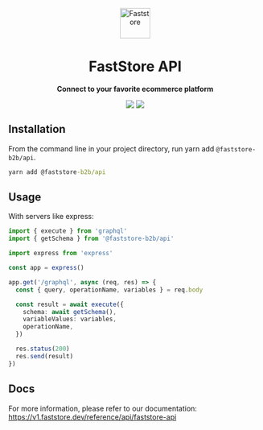 <p align="center">
  <a href="https://faststore.dev">
    <img alt="Faststore" src="../ui/static/logo.png" width="60" />
  </a>
</p>
<h1 align="center">
  FastStore API
</h1>
<p align="center">
  <strong>
    Connect to your favorite ecommerce platform
  </strong>
</p>

<div style="display: flex; justify-content: center; width: 100%">
  <a href="https://www.npmjs.com/package/@faststore-b2b/api" style="padding: 0px 2px 0px 0px">
    <img src="https://badge.fury.io/js/%40faststore%2Fui.svg" />
  </a>
  <a href="https://bundlephobia.com/package/@faststore-b2b/api" style="padding: 0px 0px 0px 2px">
    <img src="https://badgen.net/bundlephobia/dependency-count/@faststore-b2b/api" />
  </a>
</div>

## Installation

From the command line in your project directory, run yarn add `@faststore-b2b/api`.

```cmd
yarn add @faststore-b2b/api
```

## Usage

With servers like express:

```ts
import { execute } from 'graphql'
import { getSchema } from '@faststore-b2b/api'

import express from 'express'

const app = express()

app.get('/graphql', async (req, res) => {
  const { query, operationName, variables } = req.body

  const result = await execute({
    schema: await getSchema(),
    variableValues: variables,
    operationName,
  })

  res.status(200)
  res.send(result)
})
```

## Docs

For more information, please refer to our documentation: https://v1.faststore.dev/reference/api/faststore-api
